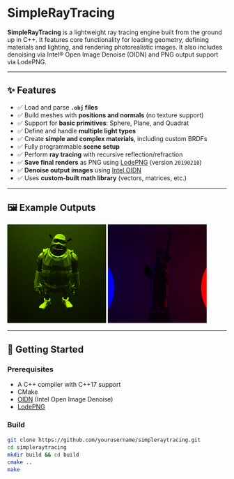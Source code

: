# SimpleRayTracing

**SimpleRayTracing** is a lightweight ray tracing engine built from the ground up in C++. It features core functionality for loading geometry, defining materials and lighting, and rendering photorealistic images. It also includes denoising via Intel® Open Image Denoise (OIDN) and PNG output support via LodePNG.

---

## ✨ Features

- ✅ Load and parse **`.obj` files**
- ✅ Build meshes with **positions and normals** (no texture support)
- ✅ Support for **basic primitives**: Sphere, Plane, and Quadrat
- ✅ Define and handle **multiple light types**
- ✅ Create **simple and complex materials**, including custom BRDFs
- ✅ Fully programmable **scene setup**
- ✅ Perform **ray tracing** with recursive reflection/refraction
- ✅ **Save final renders** as PNG using [LodePNG](https://github.com/lvandeve/lodepng) (version `20190210`)
- ✅ **Denoise output images** using [Intel OIDN](https://www.openimagedenoise.org/)
- ✅ Uses **custom-built math library** (vectors, matrices, etc.)

---

## 🖼 Example Outputs

<p float = "left">
  <img src="SimpleRayTracing/SimpleRayTracing/Resources/Shrek_result.png" width="45%"/>
  <img src="SimpleRayTracing/SimpleRayTracing/Resources/Statue_of_Liberty_result.png" width="45%"/>
</p>

---

## 🚀 Getting Started

### Prerequisites

- A C++ compiler with C++17 support
- CMake
- [OIDN](https://github.com/OpenImageDenoise/oidn) (Intel Open Image Denoise)
- [LodePNG](https://github.com/lvandeve/lodepng)

### Build

```bash
git clone https://github.com/yourusername/simpleraytracing.git
cd simpleraytracing
mkdir build && cd build
cmake ..
make
